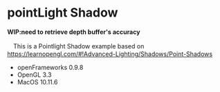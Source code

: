 # pointLight Shadow

<b>WIP:need to retrieve depth buffer's accuracy</b>

　This is a Pointlight Shadow example based on https://learnopengl.com/#!Advanced-Lighting/Shadows/Point-Shadows

* openFrameworks 0.9.8
* OpenGL 3.3
* MacOS 10.11.6

